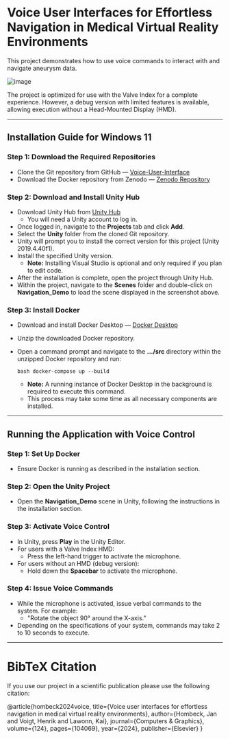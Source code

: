 # Voice User Interfaces for Effortless Navigation in Medical Virtual Reality Environments

This project demonstrates how to use voice commands to interact with and navigate aneurysm data. 

![image](https://github.com/user-attachments/assets/2026ee75-06ae-40de-999f-9f2e2cfb092d)

The project is optimized for use with the Valve Index for a complete experience. However, a debug version with limited features is available, allowing execution without a Head-Mounted Display (HMD).

---

## Installation Guide for Windows 11

### Step 1: Download the Required Repositories
- Clone the Git repository from GitHub — [Voice-User-Interface](https://github.com/jhombeck/Voice-User-Interface)
- Download the Docker repository from Zenodo — [Zenodo Repository](https://zenodo.org/doi/10.5281/zenodo.13374003)

### Step 2: Download and Install Unity Hub
- Download Unity Hub from [Unity Hub](https://unity.com/unity-hub)
  - You will need a Unity account to log in.
- Once logged in, navigate to the **Projects** tab and click **Add**.
- Select the **Unity** folder from the cloned Git repository.
- Unity will prompt you to install the correct version for this project (Unity 2019.4.40f1).
- Install the specified Unity version.
  - **Note:** Installing Visual Studio is optional and only required if you plan to edit code.
- After the installation is complete, open the project through Unity Hub.
- Within the project, navigate to the **Scenes** folder and double-click on **Navigation_Demo** to load the scene displayed in the screenshot above.

### Step 3: Install Docker
- Download and install Docker Desktop — [Docker Desktop](https://www.docker.com/products/docker-desktop/)
- Unzip the downloaded Docker repository.
- Open a command prompt and navigate to the **.../src** directory within the unzipped Docker repository and run:

  ```bash docker-compose up --build ```
  - **Note:** A running instance of Docker Desktop in the background is required to execute this command.
  - This process may take some time as all necessary components are installed.

---

## Running the Application with Voice Control

### Step 1: Set Up Docker
- Ensure Docker is running as described in the installation section.

### Step 2: Open the Unity Project
- Open the **Navigation_Demo** scene in Unity, following the instructions in the installation section.

### Step 3: Activate Voice Control
- In Unity, press **Play** in the Unity Editor.
- For users with a Valve Index HMD:
  - Press the left-hand trigger to activate the microphone.
- For users without an HMD (debug version):
  - Hold down the **Spacebar** to activate the microphone.

### Step 4: Issue Voice Commands
- While the microphone is activated, issue verbal commands to the system. For example:
  - "Rotate the object 90° around the X-axis."
- Depending on the specifications of your system, commands may take 2 to 10 seconds to execute.

---

# BibTeX Citation

If you use our project in a scientific publication please use the following citation:

@article{hombeck2024voice,
  title={Voice user interfaces for effortless navigation in medical virtual reality environments},
  author={Hombeck, Jan and Voigt, Henrik and Lawonn, Kai},
  journal={Computers \& Graphics},
  volume={124},
  pages={104069},
  year={2024},
  publisher={Elsevier}
}

